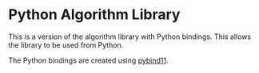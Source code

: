 # Python Algorithm Library

This is a version of the algorithm library with Python bindings. This allows the library to be used from Python.

The Python bindings are created using [pybind11](https://github.com/pybind/pybind11).

